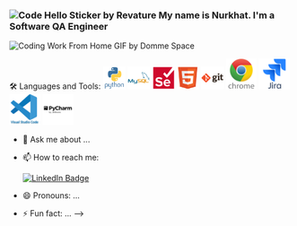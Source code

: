 ### <img src="https://media2.giphy.com/media/RN8FdaB6T1bkkI5n4I/giphy.gif?cid=ecf05e47b5mtqhomeegphndhy2xbus8wk70lcl6d0k7znfjm&amp;rid=giphy.gif&amp;ct=s" alt="Code Hello Sticker by Revature" style="width: 60px; height: 60px; left: 0px; top: 0px;">  My name is Nurkhat.  I'm a Software QA Engineer


<img src="https://media4.giphy.com/media/qgQUggAC3Pfv687qPC/giphy.gif?cid=ecf05e475tmguh28a72hupbi2uwok7kyfx2iam3s2qt0ntop&amp;rid=giphy.gif&amp;ct=g" alt="Coding Work From Home GIF by Domme Space" style="width: 600px; height: 275px; left: 0px; top: 0px; opacity: 1;">

🛠 Languages and Tools:
<img src="https://raw.githubusercontent.com/devicons/devicon/1119b9f84c0290e0f0b38982099a2bd027a48bf1/icons/python/python-original-wordmark.svg" height="40" width="40"> <img src="https://raw.githubusercontent.com/devicons/devicon/1119b9f84c0290e0f0b38982099a2bd027a48bf1/icons/mysql/mysql-original-wordmark.svg" height="40" width="40"> <img src="https://raw.githubusercontent.com/devicons/devicon/1119b9f84c0290e0f0b38982099a2bd027a48bf1/icons/selenium/selenium-original.svg" height="40" width="40"> <img src="https://raw.githubusercontent.com/devicons/devicon/1119b9f84c0290e0f0b38982099a2bd027a48bf1/icons/html5/html5-original.svg" height="40" width="40"> <img src="https://raw.githubusercontent.com/devicons/devicon/1119b9f84c0290e0f0b38982099a2bd027a48bf1/icons/git/git-original-wordmark.svg" height="40" width="40"> <img src="https://github.com/devicons/devicon/raw/master/icons/chrome/chrome-original-wordmark.svg" title="Chrome" alt="Chrome" width="55" height="55" style="max-width: 100%;"> <img src="https://github.com/devicons/devicon/raw/master/icons/jira/jira-original-wordmark.svg" title="Jira" alt="Jira" width="55" style="max-width: 100%;"> <img src="https://github.com/devicons/devicon/raw/master/icons/vscode/vscode-original-wordmark.svg" title="VSCode" alt="VSCode" width="55" style="max-width: 100%;"> <img src="https://github.com/devicons/devicon/raw/master/icons/pycharm/pycharm-original-wordmark.svg" title="PyCharm" alt="PyCharm" width="55" style="max-width: 100%;">
- 💬 Ask me about ...
- 📫 How to reach me:<div id="badges"> <a href="https://www.linkedin.com/in/nurkhatmussylmankulov/">
    <img src="https://img.shields.io/badge/LinkedIn-blue?style=for-the-badge&logo=linkedin&logoColor=white" alt="LinkedIn Badge"/>
  </a>
    
- 😄 Pronouns: ...
- ⚡ Fun fact: ...
-->
